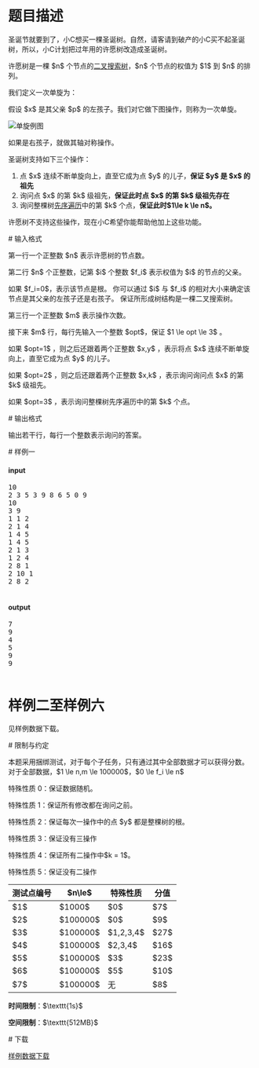 # 题目描述

<p>圣诞节就要到了，小C想买一棵圣诞树。自然，请客请到破产的小C买不起圣诞树，所以，小C计划把过年用的许愿树改造成圣诞树。</p>
<p>许愿树是一棵 $n$ 个节点的<a href="https://baike.baidu.com/item/%E4%BA%8C%E5%8F%89%E6%90%9C%E7%B4%A2%E6%A0%91/7077855">二叉搜索树</a>，$n$ 个节点的权值为 $1$ 到 $n$ 的排列。</p>
<p>我们定义一次单旋为：</p>
<p>假设 $x$ 是其父亲 $p$ 的左孩子。我们对它做下图操作，则称为一次单旋。</p>
<p><img class="img-responsive center-block" src="source/uoj/456/img/aHR0cHM6Ly91cGxvYWQud2lraW1lZGlhLm9yZy93aWtpcGVkaWEvY29tbW9ucy90aHVtYi8yLzJjL1NwbGF5X3RyZWVfemlnLnN2Zy82NDBweC1TcGxheV90cmVlX3ppZy5zdmcucG5n.png" alt="单旋例图"/></p>
<p>如果是右孩子，就做其轴对称操作。</p>
<p>圣诞树支持如下三个操作：</p>
<ol><li>点 $x$ 连续不断单旋向上，直至它成为点 $y$ 的儿子，<strong>保证 $y$ 是 $x$ 的祖先</strong></li>
<li>询问点 $x$ 的第 $k$ 级祖先，<strong>保证此时点 $x$ 的第 $k$ 级祖先存在</strong></li>
<li>询问整棵树<a href="https://baike.baidu.com/item/%E5%85%88%E5%BA%8F%E9%81%8D%E5%8E%86/6442839">先序遍历</a>中的第 $k$ 个点，<strong>保证此时$1\le k \le n$。</strong></li>
</ol><p>许愿树不支持这些操作，现在小C希望你能帮助他加上这些功能。</p>
# 输入格式


<p>第一行一个正整数 $n$ 表示许愿树的节点数。</p>
<p>第二行 $n$ 个正整数，记第 $i$ 个整数 $f_i$ 表示权值为 $i$ 的节点的父亲。</p>
<p>如果 $f_i=0$，表示该节点是根。
你可以通过 $i$ 与 $f_i$ 的相对大小来确定该节点是其父亲的左孩子还是右孩子。
保证所形成树结构是一棵二叉搜索树。</p>
<p>第三行一个正整数 $m$ 表示操作次数。</p>
<p>接下来 $m$ 行，每行先输入一个整数 $opt$，保证 $1 \le opt \le 3$ 。</p>
<p>如果 $opt=1$ ，则之后还跟着两个正整数 $x,y$ ，表示将点 $x$ 连续不断单旋向上，直至它成为点 $y$ 的儿子。</p>
<p>如果 $opt=2$ ，则之后还跟着两个正整数 $x,k$ ，表示询问询问点 $x$ 的第 $k$ 级祖先。</p>
<p>如果 $opt=3$ ，表示询问整棵树先序遍历中的第 $k$ 个点。</p>
# 输出格式


<p>输出若干行，每行一个整数表示询问的答案。</p>
# 样例一


<h4>input</h4>
<pre>10
2 3 5 3 9 8 6 5 0 9 
10
3 9
1 1 2
2 1 4
1 4 5
1 4 5
2 1 3
1 2 4
2 8 1
2 10 1
2 8 2

</pre>

<h4>output</h4>
<pre>7
9
4
5
9
9

</pre>

# 样例二至样例六


<p>见样例数据下载。</p>
# 限制与约定


<p>本题采用捆绑测试，对于每个子任务，只有通过其中全部数据才可以获得分数。
对于全部数据，$1 \le n,m \le 100000$，$0 \le f_i \le n$</p>
<p>特殊性质 0：保证数据随机。</p>
<p>特殊性质 1：保证所有修改都在询问之前。</p>
<p>特殊性质 2：保证每次一操作中的点 $y$ 都是整棵树的根。</p>
<p>特殊性质 3：保证没有三操作</p>
<p>特殊性质 4：保证所有二操作中$k = 1$。</p>
<p>特殊性质 5：保证没有二操作</p>
 <div class="table-responsive">
<table class="table table-bordered table-text-center table-verticle-middle"><thead><tr><th>测试点编号</th><th>$n\le$</th><th>特殊性质</th><th>分值</th></tr></thead><tbody><tr><td>$1$</td><td>$1000$</td><td>$0$</td><td>$7$</td></tr><tr><td>$2$</td><td>$100000$</td><td>$0$</td><td>$9$</td></tr><tr><td>$3$</td><td>$100000$</td><td>$1,2,3,4$</td><td>$27$</td></tr><tr><td>$4$</td><td>$100000$</td><td>$2,3,4$</td><td>$16$</td></tr><tr><td>$5$</td><td>$100000$</td><td>$3$</td><td>$23$</td></tr><tr><td>$6$</td><td>$100000$</td><td>$5$</td><td>$10$</td></tr><tr><td>$7$</td><td>$100000$</td><td>无</td><td>$8$</td></tr></tbody></table></div>

<p><strong>时间限制</strong>：$\texttt{1s}$</p>
<p><strong>空间限制</strong>：$\texttt{512MB}$</p>
# 下载


<p><a href="/download.php?type=problem&amp;id=456">样例数据下载</a></p>
